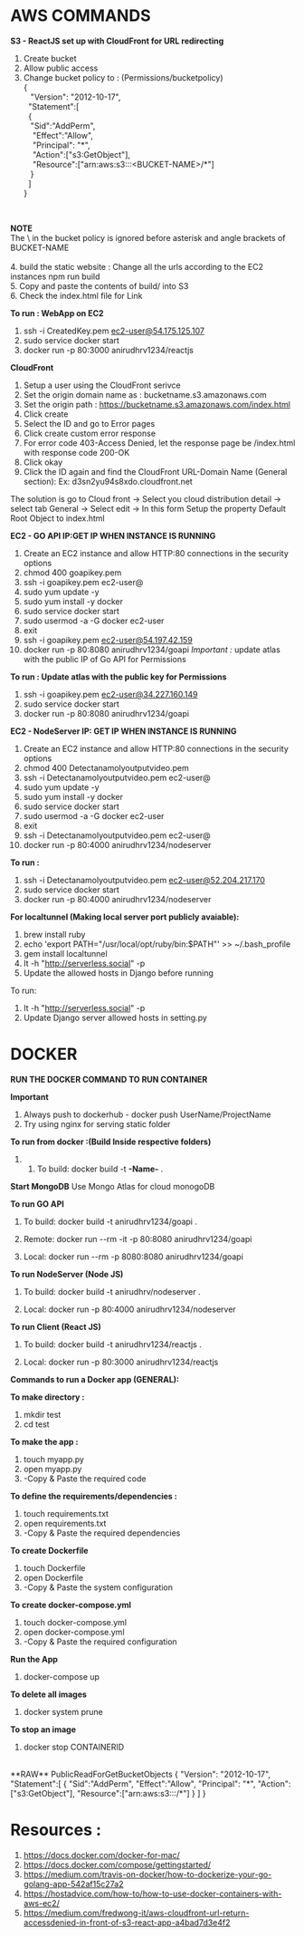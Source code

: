 # AWS COMMANDS
**S3 - ReactJS set up with CloudFront for URL redirecting**
1. Create bucket
2. Allow public access
3. Change bucket policy to : (Permissions/bucketpolicy)<br />
{<br />
&nbsp;&nbsp;  "Version": "2012-10-17",<br />
&nbsp;&nbsp;"Statement":[<br />
&nbsp;&nbsp;{<br />
&nbsp;&nbsp;&nbsp;"Sid":"AddPerm",<br />
&nbsp;&nbsp;&nbsp;      "Effect":"Allow",<br />
&nbsp;&nbsp;&nbsp;      "Principal": "\*",<br />
&nbsp;&nbsp;&nbsp;      "Action":["s3:GetObject"],<br />
&nbsp;&nbsp;&nbsp;      "Resource":["arn:aws:s3:::\<BUCKET-NAME\>/\*"]<br />
&nbsp;&nbsp;    }<br />
&nbsp;  ]<br />
}<br />
<br />

**NOTE**
<br />
The \ in the bucket policy is ignored before asterisk and angle brackets of BUCKET-NAME
<br />
<br />
4. build the static website : Change all the urls according to the EC2 instances
npm run build
<br />
5. Copy and paste the contents of build/ into S3
<br />
6. Check the index.html file for Link
<br />

**To run : WebApp on EC2**
1. ssh -i CreatedKey.pem ec2-user@54.175.125.107
2. sudo service docker start
3. docker run -p 80:3000 anirudhrv1234/reactjs


**CloudFront**

1. Setup a user using the CloudFront serivce
2. Set the origin domain name as : bucketname.s3.amazonaws.com
3. Set the origin path : https://bucketname.s3.amazonaws.com/index.html
4. Click create
5. Select the ID and go to Error pages
6. Click create custom error response
7. For error code 403-Access Denied, let the response page be /index.html with response code 200-OK
8. Click okay
9. Click the ID again and find the CloudFront URL-Domain Name (General section):
Ex: d3sn2yu94s8xdo.cloudfront.net

The solution is go to Cloud front -> Select you cloud distribution detail -> select tab General -> Select edit -> In this form Setup the property Default Root Object to index.html

**EC2 - GO API IP:GET IP WHEN INSTANCE IS RUNNING**

1. Create an EC2 instance and allow HTTP:80 connections in the security options
2. chmod 400 goapikey.pem
3. ssh -i goapikey.pem ec2-user@<IP-Address>
4. sudo yum update -y
5. sudo yum install -y docker
6. sudo service docker start
7. sudo usermod -a -G docker ec2-user
8. exit
9. ssh -i goapikey.pem ec2-user@54.197.42.159
10. docker run -p 80:8080 anirudhrv1234/goapi
*Important :*
update atlas with the public IP of Go API for Permissions

**To run : Update atlas with the public key for Permissions**
1. ssh -i goapikey.pem ec2-user@34.227.160.149
2. sudo service docker start
3. docker run -p 80:8080 anirudhrv1234/goapi

**EC2 - NodeServer IP: GET IP WHEN INSTANCE IS RUNNING**
1. Create an EC2 instance and allow HTTP:80 connections in the security options
2. chmod 400 Detectanamolyoutputvideo.pem
3. ssh -i Detectanamolyoutputvideo.pem ec2-user@<IP-Address>
4. sudo yum update -y
5. sudo yum install -y docker
6. sudo service docker start
7. sudo usermod -a -G docker ec2-user
8. exit
9. ssh -i Detectanamolyoutputvideo.pem ec2-user@<IP-Address>
10. docker run -p 80:4000 anirudhrv1234/nodeserver

**To run :**
1. ssh -i Detectanamolyoutputvideo.pem ec2-user@52.204.217.170
2. sudo service docker start
3. docker run -p 80:4000 anirudhrv1234/nodeserver

**For localtunnel (Making local server port publicly avaiable):**
1. brew install ruby
2. echo 'export PATH="/usr/local/opt/ruby/bin:$PATH"' >> ~/.bash_profile
3. gem install localtunnel
4. lt -h "http://serverless.social" -p <port number>
5. Update the allowed hosts in Django before running

To run:
1. lt -h "http://serverless.social" -p <port number>
2. Update Django server allowed hosts in setting.py

# DOCKER
**RUN THE DOCKER COMMAND TO RUN CONTAINER**

**Important**
1. Always push to dockerhub - docker push UserName/ProjectName
1. Try using nginx for serving static folder

**To run from docker  :(Build Inside respective folders)**
1. 1. To build: docker build -t **-Name-** .

**Start MongoDB**
Use Mongo Atlas for cloud monogoDB

**To run GO API**
1. To build: docker build -t anirudhrv1234/goapi .

2. Remote: docker run --rm -it -p 80:8080 anirudhrv1234/goapi

3. Local: docker run --rm -p 8080:8080 anirudhrv1234/goapi

**To run NodeServer (Node JS)**
1. To build: docker build -t anirudhrv/nodeserver .

2. Local: docker run -p 80:4000 anirudhrv1234/nodeserver

**To run Client (React JS)**
1. To build: docker build -t anirudhrv1234/reactjs .

2. Local: docker run -p 80:3000 anirudhrv1234/reactjs

**Commands to run a Docker app (GENERAL):**

**To make directory :**
1. mkdir test
2. cd test

**To make the app :**
1. touch myapp.py
2. open myapp.py
3. -Copy & Paste the required code

**To define the requirements/dependencies :**
1. touch requirements.txt
2. open requirements.txt
3. -Copy & Paste the required dependencies

**To create Dockerfile**
1. touch Dockerfile
2. open Dockerfile
3. -Copy & Paste the system configuration

**To create docker-compose.yml**
1. touch docker-compose.yml
2. open docker-compose.yml
3. -Copy & Paste the required configuration

**Run the App**
1. docker-compose up

**To delete all images**
1. docker system prune

**To stop an image**
1. docker stop CONTAINERID

<br />
**RAW**
PublicReadForGetBucketObjects
{
   "Version": "2012-10-17",
  "Statement":[
  {
   "Sid":"AddPerm",
    "Effect":"Allow",
    "Principal": "*",
    "Action":["s3:GetObject"],
    "Resource":["arn:aws:s3:::<BUCKET-NAME>/*"]
   }
  ]
}


# Resources :
1. https://docs.docker.com/docker-for-mac/
2. https://docs.docker.com/compose/gettingstarted/
3. https://medium.com/travis-on-docker/how-to-dockerize-your-go-golang-app-542af15c27a2
4. https://hostadvice.com/how-to/how-to-use-docker-containers-with-aws-ec2/
5. https://medium.com/fredwong-it/aws-cloudfront-url-return-accessdenied-in-front-of-s3-react-app-a4bad7d3e4f2
